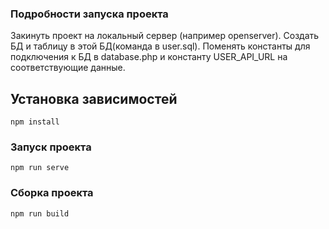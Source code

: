 ### Подробности запуска проекта 

Закинуть проект на локальный сервер (например openserver). Создать БД и таблицу в этой БД(команда в user.sql). Поменять константы для подключения к БД в database.php и константу USER_API_URL на соответствующие данные.


## Установка зависимостей
```
npm install
```

### Запуск проекта
```
npm run serve
```

### Сборка проекта
```
npm run build
```
